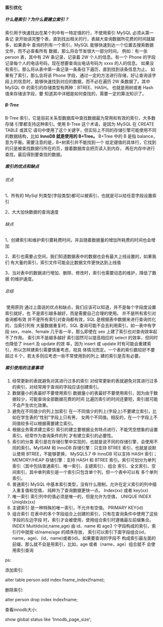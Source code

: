 #### 索引优化

##### 什么是索引？为什么要建立索引？

索引用于快速找出在某个列中有一特定值的行，不使用索引 MySQL 必须从第一条记
录开始读完整个表，直到找出相关的行，表越大查询数据所花费的时间就越多，如果表中
查询的列有一个索引，MySQL 能够快速到达一个位置去搜索数据文件，而不必查看所有
数据，那么将会节省很大一部分时间。
例如：有一张 person 表，其中有 2W 条记录，记录着 2W 个人的信息。有一个 Phone
的字段记录每个人的电话号码，现在想要查询出电话号码为 xxxx 的人的信息。
如果没有索引，那么将从表中第一条记录一条条往下遍历，直到找到该条信息为止。
如果有了索引，那么会将该 Phone 字段，通过一定的方法进行存储，好让查询该字
段上的信息时，能够快速找到对应的数据，而不必在遍历 2W 条数据了。其中 MySQL 中
的索引的存储类型有两种：BTREE、HASH。 也就是用树或者 Hash 值来存储该字段，要
知道其中详细是如何查找的，需要一定的算法知识了。

#####  B-Tree

B-Tree 索引，它是目前关系型数据库中查找数据最为常用和有效的索引，大多数存储
引擎都支持这种索引。使用 B-Tree 这个术语，是因为 MySQL 在 CREATE TABLE 或其它
语句中使用了这个关键字，但实际上不同的存储引擎可能使用不同的数据结构，比如
**InnoDB 就是使用的 B+Tree。**
B+Tree 中的 B 是指 balance，意为平衡。需要注意的是，B+树索引并不能找到一个
给定键值的具体行，它找到的只是被查找数据行所在的页，接着数据库会把页读入到内存，
再在内存中进行查找，最后得到要查找的数据。

##### 索引的优点和缺点 

######  优点

 1、所有的 MySql 列类型(字段类型)都可以被索引，也就是可以给任意字段设置索引 

2、大大加快数据的查询速度 

######  缺点 

1、创建索引和维护索引要耗费时间，并且随着数据量的增加所耗费的时间也会增加

2、索引也需要占空间，我们知道数据表中的数据也会有最大上线设置的，如果我们 有大量的索引，索引文件可能会比数据文件更快达到上线值 

3、当对表中的数据进行增加、删除、修改时，索引也需要动态的维护，降低了数据 的维护速度。 

###### 总结

​	使用原则 通过上面说的优点和缺点，我们应该可以知道，并不是每个字段度设置索引就好，也 不是索引越多越好，而是需要自己合理的使用。 并不是所有索引对查询都有效 并不是所有索引对查询都有效，SQL 是根据表中数据来进行查询优化的，当索引列有 大量数据重复时，SQL 查询可能不会去利用索引，如一表中有字段 sex，male、female 几乎各一半，那么即使在 sex 上建了索引也对查询效率起不了作用。 索引并不是越多越好 索引固然可以提高相应的 select 的效率，但同时也降低了 insert 及 update 的效 率，因为 insert 或 update 时有可能会重建索引，所以怎样建索引需要慎重考虑，视具 体情况而定。一个表的索引数较好不要超过 6 个，若太多则应考虑一些不常使用到的列上 建的索引是否有必要。 

##### 索引使用的注意事项

1. 经常更新的表就避免对其进行过多的索引 对经常更新的表就避免对其进行过多的索引，对经常用于查询的字段应该创建索引。 
2. 数据量小的表最好不要使用索引 数据量小的表最好不要使用索引，因为由于数据较少，可能查询全部数据花费的时间 比遍历索引的时间还要短，索引就可能不会产生优化效果。
3. 避免在不同值少的列上加索引 在一不同值少的列上(字段上)不要建立索引，比如在学生表的"性别"字段上只有男， 女两个不同值。相反的，在一个字段上不同值较多可以根据需要建立索引。 
4. 根据业务需求建立索引 索引的建立要根据业务特点进行，不能凭空想象的设置索引。经常作为查询条件的列 才有建立索引的必要性。 
5. 索引的分类 索引是在存储引擎中实现的，也就是说不同的存储引擎，会使用不同的索引。MyISAM 和 InnoDB 存储引擎：只支持 BTREE 索引，也就是说默认使用 BTREE，不能够更换， MySQL5.7 中 InnoDB 可以支持 HASH 索引；MEMORY/HEAP 存储引擎：支持 HASH 和 BTREE 索引。索引可划分为单列索引（其中包括普通索引、唯一索引、主键索引）、组合 索引、全文索引、空间索引，其中单列索引是一个索引只包含单个列，但一个表中可以有 多个单列索引。
6. 普通索引 MySQL 中基本索引类型，没有什么限制，允许在定义索引的列中插入重复值和空值， 纯粹为了查询数据更快一点。 Index(xx) 或者 key(xx) 
7. 唯一索引 索引列中的值必须是唯一的，但是允许为空值， UNIQUE INDEX UniqIdx(xx) 
8. 主键索引 是一种特殊的唯一索引，不允许有空值。 PRIMARY KEY(id) 
9. 组合索引 在表中的多个字段组合上创建的索引，只有在查询条件中使用了这些字段的左边字段 时，索引才会被使用，使用组合索引时遵循最左前缀集合。 INDEX MultiIdx(id,name,age) 由 id、name 和 age3 个字段构成的索引，索引行中就按 id/name/age 的顺序存放， 索引可以索引下面字段组合(id，name，age)、(id，name)或者(id)。如果要查询的字段不 构成索引最左面的前缀，那么就不会是用索引，比如，age 或者（name，age）组合就不 会使用索引查询 





ps:

添加索引:

alter table person add index fname_index(fname);

删除索引:

 alter person drop index indexfname;

查看innodb大小:

show global status like 'Innodb_page_size';